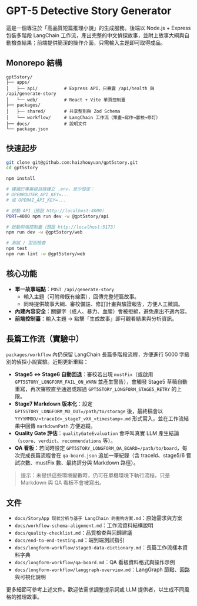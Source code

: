 # GPT-5 Detective Story Generator

這是一個專注於「高品質短篇推理小說」的生成服務。後端以 Node.js + Express 包裝多階段 LangChain 工作流，產出完整的中文偵探故事，並附上故事大綱與自動檢查結果；前端提供簡潔的操作介面，只需輸入主題即可取得成品。

## Monorepo 結構

```
gpt5story/
├── apps/
│   ├── api/          # Express API，只暴露 /api/health 與 /api/generate-story
│   └── web/          # React + Vite 單頁控制臺
├── packages/
│   ├── shared/       # 共享型別與 Zod Schema
│   └── workflow/     # LangChain 工作流（策畫→寫作→審校→修訂）
├── docs/             # 說明文件
└── package.json
```

## 快速起步

```bash
git clone git@github.com:haizhouyuan/gpt5story.git
cd gpt5story

npm install

# 建議於專案根目錄建立 .env，至少設定：
# OPENROUTER_API_KEY=...
# 或 OPENAI_API_KEY=...

# 啟動 API（預設 http://localhost:4000）
PORT=4000 npm run dev -w @gpt5story/api

# 啟動前端控制臺（預設 http://localhost:5173）
npm run dev -w @gpt5story/web

# 測試 / 型別檢查
npm test
npm run lint -w @gpt5story/web
```

## 核心功能

- **單一故事端點**：`POST /api/generate-story`
  - 輸入主題（可附帶既有線索），回傳完整短篇故事。
  - 同時提供故事大綱、審校備註、修訂計畫與驗證報告，方便人工微調。
- **內建內容安全**：關鍵字（成人、暴力、血腥）會被拒絕，避免產出不適內容。
- **前端控制臺**：輸入主題 → 點擊「生成故事」即可觀看結果與分析資訊。

## 長篇工作流（實驗中）

`packages/workflow` 內仍保留 LangChain 長篇多階段流程，方便進行 5000 字級別的偵探小說實驗。近期更新重點：

- **Stage5 ↔ Stage6 自動回退**：審校若出現 `mustFix`（或啟用 `GPT5STORY_LONGFORM_FAIL_ON_WARN` 並產生警告），會觸發 Stage5 草稿自動重寫，再次審校直至通過或超過 `GPT5STORY_LONGFORM_STAGE5_RETRY` 的上限。
- **Stage7 Markdown 版本化**：設定 `GPT5STORY_LONGFORM_MD_OUT=/path/to/storage` 後，最終稿會以 `YYYYMMDD/<traceId>_stage7_vXX_<timestamp>.md` 形式寫入，並在工作流結果中回傳 `markdownPath` 方便追蹤。
- **Quality Gate 評估**：`qualityGateEvaluation` 會呼叫真實 LLM 產生結論（`score`、`verdict`、`recommendations` 等）。
- **QA 看板**：若同時設定 `GPT5STORY_LONGFORM_QA_BOARD=/path/to/board`，每次完成長篇流程會在 `qa-board.json` 追加一筆紀錄（含 traceId、stage5/6 嘗試次數、mustFix 數、最終評分與 Markdown 路徑）。

> 提示：未提供這些環境變數時，仍可在單機環境下執行流程，只是 Markdown 與 QA 看板不會被寫出。

## 文件

- `docs/StoryApp 现状分析与基于 LangChain 的重构方案.md`：原始需求與方案
- `docs/workflow-schema-alignment.md`：工作流資料結構說明
- `docs/quality-checklist.md`：品質檢查與回歸建議
- `docs/end-to-end-testing.md`：端到端測試指引
- `docs/longform-workflow/stage0-data-dictionary.md`：長篇工作流樣本資料字典
- `docs/longform-workflow/qa-board.md`：QA 看板資料格式與操作示例
- `docs/longform-workflow/langgraph-overview.md`：LangGraph 節點、回路與可視化說明

更多細節可參考上述文件。歡迎依需求調整提示詞或 LLM 提供者，以生成不同風格的推理故事。
